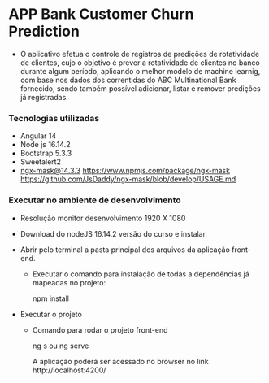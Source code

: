 # APP Bank Customer Churn Prediction

- O aplicativo efetua o controle de registros de predições de rotatividade de clientes, cujo o objetivo é prever a rotatividade de clientes no banco durante algum período, aplicando o melhor modelo de machine learnig, com base nos dados dos correntidas do ABC Multinational Bank fornecido, sendo também possível adicionar, listar e remover predições já registradas.


### Tecnologias utilizadas

- Angular 14
- Node js 16.14.2
- Bootstrap 5.3.3
- Sweetalert2
- ngx-mask@14.3.3
    https://www.npmjs.com/package/ngx-mask
    https://github.com/JsDaddy/ngx-mask/blob/develop/USAGE.md

### Executar no ambiente de desenvolvimento

- Resolução monitor desenvolvimento 1920 X 1080 
 
- Download do nodeJS 16.14.2 versão do curso e instalar.

- Abrir pelo terminal a pasta principal dos arquivos da aplicação front-end.

  - Executar o comando para instalação de todas a dependências já mapeadas no projeto:

    npm install

- Executar o projeto 
  
  - Comando para rodar o projeto front-end

    ng s ou ng serve

    A aplicação poderá ser acessado no browser no link http://localhost:4200/
